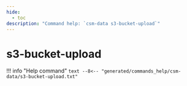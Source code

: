 ```yaml
---
hide:
  - toc
description: "Command help: `csm-data s3-bucket-upload`"
---
```

# s3-bucket-upload

!!! info "Help command"
    ```text
    --8<-- "generated/commands_help/csm-data/s3-bucket-upload.txt"
    ```
